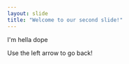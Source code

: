 ```yaml
---
layout: slide
title: "Welcome to our second slide!"
---
```

I'm hella dope

Use the left arrow to go back!
